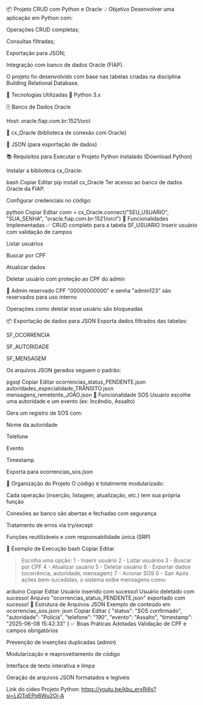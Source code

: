 
📦 Projeto CRUD com Python e Oracle
💡 Objetivo
Desenvolver uma aplicação em Python com:

Operações CRUD completas;

Consultas filtradas;

Exportação para JSON;

Integração com banco de dados Oracle (FIAP).

O projeto foi desenvolvido com base nas tabelas criadas na disciplina Building Relational Database.

🧰 Tecnologias Utilizadas
🐍 Python 3.x

🗄️ Banco de Dados Oracle

Host: oracle.fiap.com.br:1521/orcl

🔌 cx_Oracle (biblioteca de conexão com Oracle)

📁 JSON (para exportação de dados)

📚 Requisitos para Executar o Projeto
Python instalado (Download Python)

Instalar a biblioteca cx_Oracle:

bash
Copiar
Editar
pip install cx_Oracle
Ter acesso ao banco de dados Oracle da FIAP.

Configurar credenciais no código:

python
Copiar
Editar
conn = cx_Oracle.connect("SEU_USUARIO", "SUA_SENHA", "oracle.fiap.com.br:1521/orcl")
🧪 Funcionalidades Implementadas
✅ CRUD completo para a tabela SF_USUARIO
Inserir usuário com validação de campos

Listar usuários

Buscar por CPF

Atualizar dados

Deletar usuário com proteção ao CPF do admin

🔐 Admin reservado
CPF "00000000000" e senha "admin123" são reservados para uso interno

Operações como deletar esse usuário são bloqueadas

📦 Exportação de dados para JSON
Exporta dados filtrados das tabelas:

SF_OCORRENCIA

SF_AUTORIDADE

SF_MENSAGEM

Os arquivos JSON gerados seguem o padrão:

pgsql
Copiar
Editar
ocorrencias_status_PENDENTE.json
autoridades_especialidade_TRÂNSITO.json
mensagens_remetente_JOÃO.json
🚨 Funcionalidade SOS
Usuário escolhe uma autoridade e um evento (ex: Incêndio, Assalto)

Gera um registro de SOS com:

Nome da autoridade

Telefone

Evento

Timestamp

Exporta para ocorrencias_sos.json

🧩 Organização do Projeto
O código é totalmente modularizado:

Cada operação (inserção, listagem, atualização, etc.) tem sua própria função

Conexões ao banco são abertas e fechadas com segurança

Tratamento de erros via try/except

Funções reutilizáveis e com responsabilidade única (SRP)

📸 Exemplo de Execução
bash
Copiar
Editar
> Escolha uma opção:
1 - Inserir usuário
2 - Listar usuários
3 - Buscar por CPF
4 - Atualizar usuário
5 - Deletar usuário
6 - Exportar dados (ocorrência, autoridade, mensagem)
7 - Acionar SOS
0 - Sair
Após ações bem-sucedidas, o sistema exibe mensagens como:

arduino
Copiar
Editar
Usuário inserido com sucesso!
Usuário deletado com sucesso!
Arquivo "ocorrencias_status_PENDENTE.json" exportado com sucesso!
📁 Estrutura de Arquivos JSON
Exemplo de conteúdo em ocorrencias_sos.json:
json
Copiar
Editar
{
  "status": "SOS confirmado",
  "autoridade": "Polícia",
  "telefone": "190",
  "evento": "Assalto",
  "timestamp": "2025-06-08 15:42:33"
}
✅ Boas Práticas Adotadas
Validação de CPF e campos obrigatórios

Prevenção de inserções duplicadas (admin)

Modularização e reaproveitamento de código

Interface de texto interativa e limpa

Geração de arquivos JSON formatados e legíveis

Link do cideo Projeto Python:
https://youtu.be/kbu_erxRi6s?si=LiDTqEPq6Wu2Oi-A